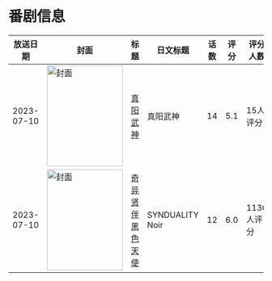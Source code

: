 # 番剧信息

|放送日期|封面|标题|日文标题|话数|评分|评分人数|
|---|---|---|---|---|---|---|
|2023-07-10|<img src="//lain.bgm.tv/pic/cover/c/c6/a5/379517_ohuro.jpg" alt="封面" style="width:150px;height:200px;object-fit:cover;">|[真阳武神](https://bangumi.tv/subject/379517)|真阳武神|14|5.1|15人评分|
|2023-07-10|<img src="//lain.bgm.tv/pic/cover/c/0f/dc/401301_WZVPG.jpg" alt="封面" style="width:150px;height:200px;object-fit:cover;">|[奇异贤伴 黑色天使](https://bangumi.tv/subject/401301)|SYNDUALITY Noir|12|6.0|1136人评分|

